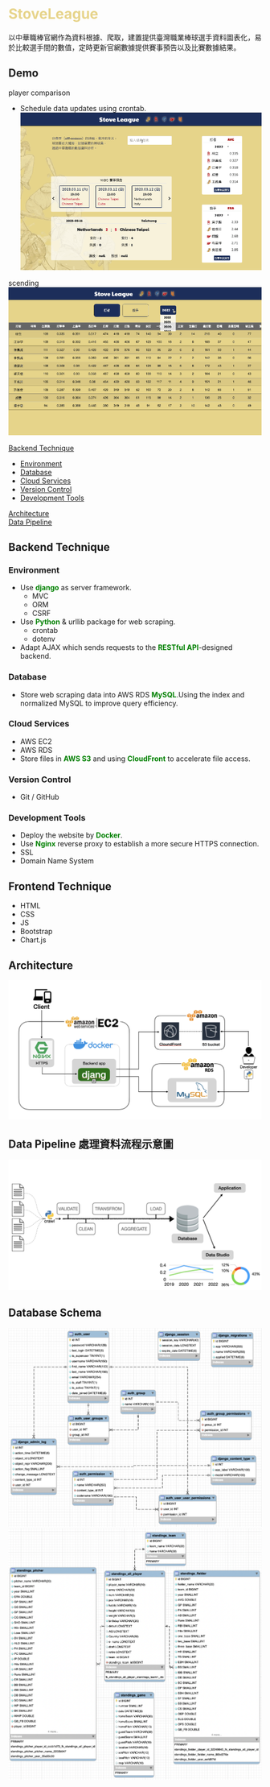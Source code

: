 # <font color=#e7d48b>StoveLeague</font>
以中華職棒官網作為資料根據、爬取，建置提供臺灣職業棒球選手資料圖表化，易於比較選手間的數值，定時更新官網數據提供賽事預告以及比賽數據結果。

## Demo  
player comparison  
- Schedule data updates using crontab.
![Alt text](static/images/search.gif)  
 
scending 
![Alt text](static/images/scending.gif)


[Backend Technique](#backend-technique)  
- [Environment](#environment)  
- [Database](#database)  
- [Cloud Services](#cloud-services)  
- [Version Control](#version-control)  
- [Development Tools](#development-tools)  

[Architecture](#architecture)  
[Data Pipeline](#data-pipeline)  

## Backend Technique

### Environment
- Use **<font color=#008000>django</font>** as server framework. 
  - MVC  
  - ORM  
  - CSRF 
- Use **<font color=#008000>Python</font>** & urllib package for web scraping.  
  - crontab  
  - dotenv 
- Adapt AJAX which sends requests to the **<font color=#008000>RESTful API</font>**-designed backend.
### Database  
- Store web scraping data into AWS RDS **<font color=#008000>MySQL</font>**.Using the index and normalized MySQL to improve query efficiency. 
### Cloud Services  
- AWS EC2  
- AWS RDS  
- Store files in **<font color=#008000>AWS S3</font>** and using **<font color=#008000>CloudFront</font>** to accelerate file access. 
### Version Control
- Git / GitHub  
### Development Tools  
- Deploy the website by **<font color=#008000>Docker</font>**.
- Use **<font color=#008000>Nginx</font>** reverse proxy to establish a more secure HTTPS connection.   
- SSL 
- Domain Name System
## Frontend Technique  
- HTML  
- CSS  
- JS    
- Bootstrap  
- Chart.js  

## Architecture
![Alt text](static/images/arichite.png)

## Data Pipeline 處理資料流程示意圖 
![Alt text](static/images/datapipline.png)  

## Database Schema  
![Alt text](static/images/django-database.png)  
![Alt text](static/images/sl-database.png)